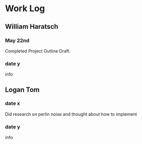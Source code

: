 # Work Log

## William Haratsch

### May 22nd

Completed Project Outline Draft.

### date y

info


## Logan Tom

### date x

Did research on perlin noise and thought about how to implement

### date y

info
